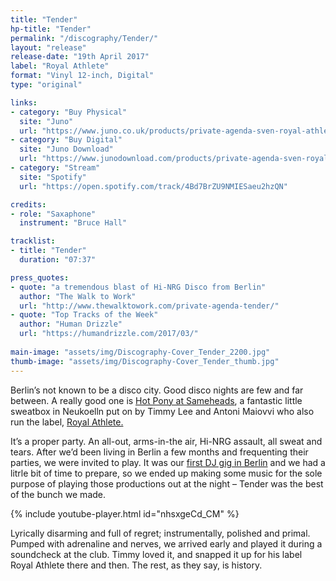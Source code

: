 ```yaml
---
title: "Tender"
hp-title: "Tender"
permalink: "/discography/Tender/"
layout: "release"
release-date: "19th April 2017"
label: "Royal Athlete"
format: "Vinyl 12-inch, Digital"
type: "original"

links:
- category: "Buy Physical"
  site: "Juno"
  url: "https://www.juno.co.uk/products/private-agenda-sven-royal-athlete-vol-5/636055-01/"
- category: "Buy Digital"
  site: "Juno Download"
  url: "https://www.junodownload.com/products/private-agenda-sven-royal-athlete-vol-5/3353274-02/"
- category: "Stream"
  site: "Spotify"
  url: "https://open.spotify.com/track/4Bd7BrZU9NMIESaeu2hzQN"

credits:
- role: "Saxaphone"
  instrument: "Bruce Hall"

tracklist:
- title: "Tender"
  duration: "07:37"

press_quotes:
- quote: "a tremendous blast of Hi-NRG Disco from Berlin"
  author: "The Walk to Work"
  url: "http://www.thewalktowork.com/private-agenda-tender/"
- quote: "Top Tracks of the Week"
  author: "Human Drizzle"
  url: "https://humandrizzle.com/2017/03/"
  
main-image: "assets/img/Discography-Cover_Tender_2200.jpg"
thumb-image: "assets/img/Discography-Cover_Tender_thumb.jpg"
---
```


Berlin’s not known to be a disco city. Good disco nights are few and far between. A really good one is [Hot Pony at Sameheads](https://soundcloud.com/hotpony), a fantastic little sweatbox in Neukoelln put on by Timmy Lee and Antoni Maiovvi who also run the label, [Royal Athlete.](https://royalathlete.bandcamp.com/) 

It’s a proper party. An all-out, arms-in-the air, Hi-NRG assault, all sweat and tears. After we’d been living in Berlin a few months and frequenting their parties, we were invited to play. It was our [first DJ gig in Berlin](https://soundcloud.com/hotpony/private-agenda-dj-set-hot-pony-january-2016) and we had a litrle bit of time to prepare, so we ended up making some music for the sole purpose of playing those productions out at the night – Tender was the best of the bunch we made.

{% include youtube-player.html id="nhsxgeCd_CM" %}

Lyrically disarming and full of regret; instrumentally, polished and primal. Pumped with adrenaline and nerves, we arrived early and played it during a soundcheck at the club. Timmy loved it, and snapped it up for his label Royal Athlete there and then. The rest, as they say, is history.
